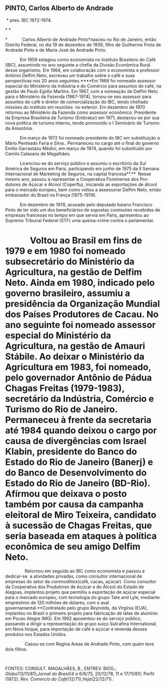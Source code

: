 PINTO, Carlos Alberto de Andrade
--------------------------------

 \* pres. IBC 1972-1974.

* *

*            Carlos Alberto de Andrade Pinto*nasceu no Rio de Janeiro,
então Distrito Federal, no dia 19 de dezembro de 1939, filho de
Guilherme Frota de Andrade Pinto e de Maria José de Andrade Pinto.

            Em 1959 estagiou como economista no Instituto Brasileiro do
Café (IBC), assumindo no ano seguinte a chefia da Divisão Econômi­ca
Rural desse organismo. Em 1964, em colabo­ração com o economista e
professor Antônio Delfim Neto, escreveu um trabalho sobre o ca­fé e suas
perspectivas nos 20 anos seguintes.****Em 1966 foi nomeado assessor
especial do Ministério da Indústria e do Comércio para assuntos do café,
na gestão de Paulo Egídio Martins. Em 1967, com a nomeação de Delfim
Neto para o Ministério da Fazenda (1967-1974), tornou-se seu assessor
para assuntos de café e diretor de comercialização do IBC, tendo
chefiado missões do instituto em reuniões  no exterior. Em dezembro de
1970 retornou ao Ministério da Fazenda como assessor econômico.
Presidente da Empresa Brasileira de Turismo (Embratur) em 1971,
destacou-se por sua nova política de turismo interno, tendo promovido o
I Seminário de Turismo da Amazônia.

            Em março de 1972 foi nomeado presi­dente do IBC em
substituição a Mário Penteado Faria e Silva.. Permaneceu no cargo até o
final do governo Emílio Garrastazu Médici, em março de 1974, quando foi
substituído por Camilo Calasans de Magalhães.

            Licenciou-se do serviço público e assumiu o escritório da
Sul América de Seguros em Paris, participando em junho de 1975 da II
Semana Internacional de Marketing de Segu­ros, na capital francesa**.** 
Nesse mesmo ano, passou a representar a Cooperativa Fluminense dos
Pro­dutores de Açúcar e Álcool (Coperflu), iniciando as exportações de
álcool para o mercado europeu, bem como voltou a assessorar Delfim
Ne­to, então embaixador do Brasil na França (1975-1978).

            Em dezembro de 1978, acusado pelo deputado baiano Fran­cisco
Pinto de ter sido um dos beneficiários de supostas comissões recebidas
de empresas francesas no tempo em que servia em Paris, apresentou ao
Supremo Tribunal Federal (STF) uma queixa-crime contra o parlamentar.

            Voltou ao Brasil em fins de 1979 e em 1980 foi nomeado subsecretário do Ministério da Agricultura, na gestão de Delfim Neto. Ainda em 1980, indicado pelo governo brasileiro, assumiu a presidência da Organização Mundial dos Países Produtores de Cacau. No ano seguinte foi nomeado assessor especial do Ministério da Agricultura, na gestão de Amauri Stábile. Ao deixar o Ministério da Agricultura em 1983, foi nomeado, pelo governador Antônio de Pádua Chagas Freitas (1979-1983), secretário da Indústria, Comércio e Turismo do Rio de Janeiro. Permaneceu à frente da secretaria até 1984 quando deixou o cargo por causa de diver­gências com Israel Klabin, presidente do Banco do Estado do Rio de Janeiro (Banerj) e do Banco de Desenvolvimento do Estado do Rio de Janeiro (BD-Rio). Afírmou que deixava o posto também por causa da campanha eleitoral de Miro Teixeira, candidato à sucessão de Chagas Freitas, que seria baseada em ataques à política econômica de seu ami­go Delfim Neto.
=============================================================================================================================================================================================================================================================================================================================================================================================================================================================================================================================================================================================================================================================================================================================================================================================================================================================================================================================================================================================================================

                Retornou em seguida ao IBC como economista e passou a
dedicar-se  a atividades privadas, como consultor internacional de
empresas do setor de *commodities*(café, cacau, açúcar). Como consultor
da Cooperativa dos Produtores de Açúcar e do Álcool do Estado de
Alagoas, implantou projeto que permitiu a exportação de açúcar especial
para o mercado europeu, com tecnologia do grupo Tate and Lyle, mediante
empréstimo de 120 milhões de dólares, com o aval
governamental.**Contratado pelo grupo Reynolds, da Virgínia (EUA),
implantou no Brasil o primeiro projeto para fabricação de latas de
alumínio em Pouso Alegre (MG). Em 1992 aposentou-se do serviço público,
passando a dirigir a representação do grupo suíço Sulcafina
International, em Nova Iorque, para importação de café e açúcar e
revenda desses produtos nos Estados Unidos.

                Casou-se com Regina Areas de Andrade Pinto, com quem
teve dois filhos.

 

FONTES: CONSULT. MAGALHÃES, B., ENTREV. BIOG.; *Globo*(13/11/81);*Jornal
do Brasil*(4 e 6/6/75, 20/12/78, 11 e 17/11/81); Perfil (1972); *Rev.*
*Comércio do Café*(12/71);*Veja*(22/12/71).

 
